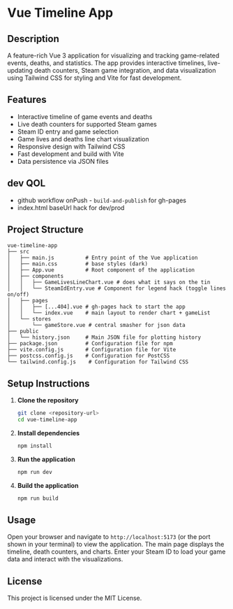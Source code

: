 # Vue Timeline App

## Description
A feature-rich Vue 3 application for visualizing and tracking game-related events, deaths, and statistics. The app provides interactive timelines, live-updating death counters, Steam game integration, and data visualization using Tailwind CSS for styling and Vite for fast development.

## Features
- Interactive timeline of game events and deaths
- Live death counters for supported Steam games
- Steam ID entry and game selection
- Game lives and deaths line chart visualization
- Responsive design with Tailwind CSS
- Fast development and build with Vite
- Data persistence via JSON files

## dev QOL
- github workflow onPush - `build-and-publish` for gh-pages
- index.html baseUrl hack for dev/prod

## Project Structure
```
vue-timeline-app
├── src
│   ├── main.js          # Entry point of the Vue application
│   ├── main.css         # base styles (dark)
│   ├── App.vue          # Root component of the application
│   ├── components
│   │   ├── GameLivesLineChart.vue # does what it says on the tin
│   │   └── SteamIdEntry.vue # Component for legend hack (toggle lines on/off)
│   ├── pages
│   │   ├── [...404].vue # gh-pages hack to start the app
│   │   └── index.vue    # main layout to render chart + gameList
│   └── stores
│       └── gameStore.vue # central smasher for json data
├── public
│   └── history.json     # Main JSON file for plotting history
├── package.json         # Configuration file for npm
├── vite.config.js       # Configuration file for Vite
├── postcss.config.js    # Configuration for PostCSS
└── tailwind.config.js    # Configuration for Tailwind CSS
```

## Setup Instructions

1. **Clone the repository**
   ```bash
   git clone <repository-url>
   cd vue-timeline-app
   ```

2. **Install dependencies**
   ```bash
   npm install
   ```

3. **Run the application**
   ```bash
   npm run dev
   ```

4. **Build the application**
   ```bash
   npm run build
   ```

## Usage
Open your browser and navigate to `http://localhost:5173` (or the port shown in your terminal) to view the application. The main page displays the timeline, death counters, and charts. Enter your Steam ID to load your game data and interact with the visualizations.

## License
This project is licensed under the MIT License.
